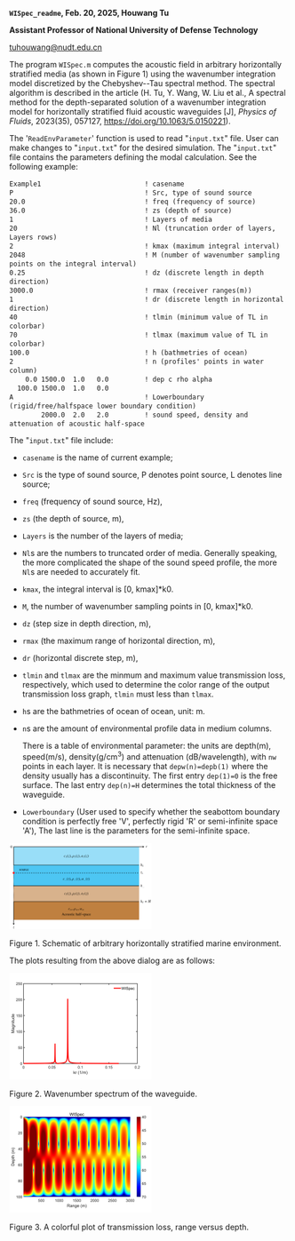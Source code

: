 **`WISpec_readme`, Feb. 20, 2025, Houwang Tu**

**Assistant Professor of National University of Defense Technology**

<tuhouwang@nudt.edu.cn>

The program `WISpec.m` computes the acoustic field in arbitrary horizontally 
stratified media (as shown in Figure 1) using the wavenumber integration model 
discretized by the Chebyshev--Tau spectral method. The spectral algorithm is 
described in the article (H. Tu, Y. Wang, W. Liu et al., A spectral method for 
the depth-separated solution of a wavenumber integration model for horizontally 
stratified fluid acoustic waveguides [J], _Physics of Fluids_, 2023(35), 057127, 
https://doi.org/10.1063/5.0150221).

The '`ReadEnvParameter`' function is used to read "`input.txt`" file. 
User can make changes to "`input.txt`" for the desired simulation. 
The "`input.txt`" file contains the parameters defining the modal
calculation. See the following example:

```
Example1                          ! casename
P                                 ! Src, type of sound source
20.0                              ! freq (frequency of source)
36.0                              ! zs (depth of source)
1                                 ! Layers of media
20                                ! Nl (truncation order of layers, Layers rows)
2                                 ! kmax (maximum integral interval)
2048                              ! M (number of wavenumber sampling points on the integral interval)
0.25                              ! dz (discrete length in depth direction)
3000.0                            ! rmax (receiver ranges(m))
1                                 ! dr (discrete length in horizontal direction)
40                                ! tlmin (minimum value of TL in colorbar)
70                                ! tlmax (maximum value of TL in colorbar)
100.0                             ! h (bathmetries of ocean)
2                                 ! n (profiles' points in water column)
    0.0 1500.0  1.0   0.0         ! dep c rho alpha
  100.0 1500.0  1.0   0.0
A                                 ! Lowerboundary (rigid/free/halfspace lower boundary condition)
        2000.0  2.0   2.0         ! sound speed, density and attenuation of acoustic half-space

```

The "`input.txt`" file include:

* `casename` is the name of current example;

* `Src` is the type of sound source, P denotes point source, L denotes line source;

* `freq` (frequency of sound source, Hz), 

* `zs` (the depth of source, m), 

* `Layers` is the number of the layers of media; 

* `Nl`s are the numbers to truncated order of media. Generally speaking, the
  more complicated the shape of the sound speed profile, the more `Nl`s
  are needed to accurately fit.

* `kmax`, the integral interval is [0, kmax]\*k0. 

* `M`, the number of wavenumber sampling points in [0, kmax]\*k0. 

* `dz` (step size in depth direction, m),

* `rmax` (the maximum range of horizontal direction, m), 

* `dr` (horizontal discrete step, m),

* `tlmin` and `tlmax` are the minmum and maximum value transmission loss,
  respectively, which used to determine the color range of the output
  transmission loss graph, `tlmin` must less than `tlmax`.

* `h`s are the bathmetries of ocean of ocean, unit: m. 

* `n`s are the amount of environmental profile data in medium columns.

  There is a table of environmental parameter: the units are depth(m), speed(m/s),
  density(g/cm$^3$) and attenuation (dB/wavelength), with `nw`
  points in each layer. It is necessary that `depw(n)=depb(1)` where the
  density usually has a discontinuity. The first entry `dep(1)=0` is the
  free surface. The last entry `dep(n)=H` determines the total thickness
  of the waveguide. 
 
* `Lowerboundary` (User used to specify whether the seabottom
  boundary condition is perfectly free 'V', perfectly rigid 'R' or semi-infinite space 'A'), 
  The last line is the parameters for the semi-infinite space. 

<img src="img/Schematic.png" style="zoom:25%;" />
  
Figure 1. Schematic of arbitrary horizontally stratified marine environment.
  
  The plots resulting from the above dialog are as
  follows:

<img src="img/Spectrum.png" style="zoom:25%;" />

Figure 2. Wavenumber spectrum of the waveguide.

<img src="img/Pcolor.png" style="zoom:25%;" />

Figure 3. A colorful plot of transmission loss, range versus depth.
